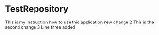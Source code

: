 # TestRepository
This is my instruction how to use this application
new change
2 This is the second change 
3 Line three added
